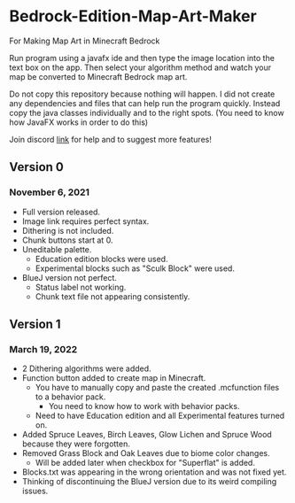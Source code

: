 # Bedrock-Edition-Map-Art-Maker
For Making Map Art in Minecraft Bedrock

Run program using a javafx ide and then type the image location into the text box on the app. Then select your algorithm method and watch your map be converted to Minecraft Bedrock map art.

Do not copy this repository because nothing will happen. I did not create any dependencies and files that can help run the program quickly. Instead copy the java classes individually and to the right spots. (You need to know how JavaFX works in order to do this)

Join discord [link](https://discord.gg/MuHPVWFRsk) for help and to suggest more features!

## Version 0
### November 6, 2021
- Full version released.
- Image link requires perfect syntax.
- Dithering is not included.
- Chunk buttons start at 0.
- Uneditable palette.
  - Education edition blocks were used.
  - Experimental blocks such as "Sculk Block" were used.
- BlueJ version not perfect.
  - Status label not working.
  - Chunk text file not appearing consistently.

## Version 1
### March 19, 2022
- 2 Dithering algorithms were added.
- Function button added to create map in Minecraft.
  - You have to manually copy and paste the created .mcfunction files to a behavior pack.
    - You need to know how to work with behavior packs.
  - Need to have Education edition and all Experimental features turned on.
- Added Spruce Leaves, Birch Leaves, Glow Lichen and Spruce Wood because they were forgotten.
- Removed Grass Block and Oak Leaves due to biome color changes.
  - Will be added later when checkbox for "Superflat" is added.
- Blocks.txt was appearing in the wrong orientation and was not fixed yet.
- Thinking of discontinuing the BlueJ version due to its weird compiling issues.
